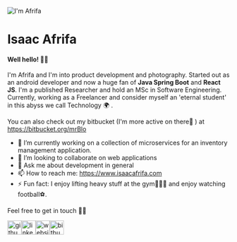 ![I'm Afrifa](https://media-exp1.licdn.com/dms/image/C4E16AQFk-uHeIGhvyw/profile-displaybackgroundimage-shrink_350_1400/0/1631711017861?e=1645056000&v=beta&t=Tzda1sR2pnNfIi0Bu8wCkIzn071t8ktMP10tjk1JGl8)

# Isaac Afrifa
#### Well hello! 👋🏾 

I'm Afrifa and I'm into product development and photography. Started out as an android developer and now a huge fan of **Java Spring Boot** and **React JS**. I'm a published Researcher and hold an MSc in Software Engineering. Currently, working as a Freelancer and consider myself an 'eternal student' in this abyss we call Technology 🌍 .

You can also check out my bitbucket (I'm more active on there🤪 ) at https://bitbucket.org/mrBlo


- 🔭 I’m currently working on a collection of microservices for an inventory management application. 
- 👯 I’m looking to collaborate on web applications 
- 💬 Ask me about development in general 
- 📫 How to reach me: https://www.isaacafrifa.com 
- ⚡ Fun fact: I enjoy lifting heavy stuff at the gym🏋🏽‍♂️ and enjoy watching football⚽️. 

Feel free to get in touch ✌🏾

[<img src='https://cdn.jsdelivr.net/npm/simple-icons@3.0.1/icons/github.svg' alt='github' width='32'>](https://github.com/https://github.com/isaacafrifa)[<img src='https://cdn.jsdelivr.net/npm/simple-icons@3.0.1/icons/linkedin.svg' alt='linkedin' width='32'>](https://www.linkedin.com/in/https://www.linkedin.com/in/isaac-afrifa-9aa543106)[<img src='https://cdn.jsdelivr.net/npm/simple-icons@3.0.1/icons/icloud.svg' alt='website' width='32'>](https://www.isaacafrifa.com/)[<img src='https://cdn.jsdelivr.net/npm/simple-icons@3.0.1/icons/bitbucket.svg' alt='bitbucket' width='32'>](https://bitbucket.org/mrBlo)

